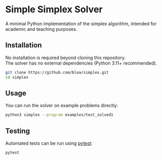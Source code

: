 # Simple Simplex Solver

A minimal Python implementation of the simplex algorithm, intended for academic and teaching purposes.


## Installation

No installation is required beyond cloning this repository.  
The solver has no external dependencies (Python 3.11+ recommended).

```bash
git clone https://github.com/bloa/simplex.git
cd simplex
```


## Usage

You can run the solver on example problems directly:

```bash
python3 simplex --program examples/test_solved1
```


## Testing

Automated tests can be run using [pytest](https://pytest.org/):

```bash
pytest
```
